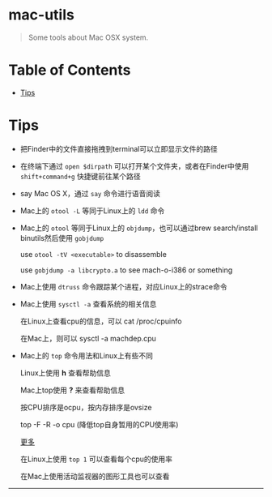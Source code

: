 mac-utils
========
> Some tools about Mac OSX system.

# Table of Contents

* [Tips](#tips)


# <a name="tips"></a>Tips

* 把Finder中的文件直接拖拽到terminal可以立即显示文件的路径

* 在终端下通过 `open $dirpath` 可以打开某个文件夹，或者在Finder中使用 `shift+command+g` 快捷键前往某个路径

* say Mac OS X，通过 `say` 命令进行语音阅读

* Mac上的 `otool -L` 等同于Linux上的 `ldd` 命令

* Mac上的 `otool` 等同于Linux上的 `objdump`，也可以通过brew search/install binutils然后使用 `gobjdump`

	use `otool -tV <executable>` to disassemble

	use `gobjdump -a libcrypto.a` to see mach-o-i386 or something

* Mac上使用 `dtruss` 命令跟踪某个进程，对应Linux上的strace命令

* Mac上使用 `sysctl -a` 查看系统的相关信息

	在Linux上查看cpu的信息，可以 cat /proc/cpuinfo

	在Mac上，则可以 sysctl -a machdep.cpu

* Mac上的 `top` 命令用法和Linux上有些不同

	Linux上使用 **h** 查看帮助信息

	Mac上top使用 **?** 来查看帮助信息

	按CPU排序是ocpu，按内存排序是ovsize

	top -F -R -o cpu (降低top自身暂用的CPU使用率)

	[更多](http://osxdaily.com/2009/10/06/monitoring-cpu-usage-on-your-mac-a-better-top-command/)

	在Linux上使用 `top 1` 可以查看每个cpu的使用率

	在Mac上使用活动监视器的图形工具也可以查看

---



